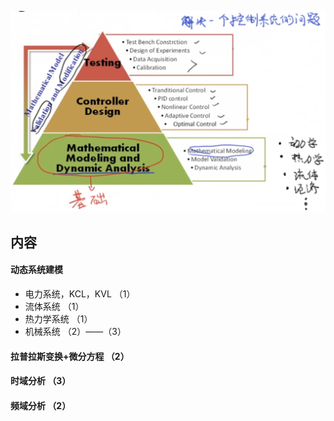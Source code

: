 ![动态系统的建模与分析导学](../../../Photo/动态系统的建模与分析导学.png)
## 内容
#### 动态系统建模
- 电力系统，KCL，KVL （1）
- 流体系统 （1）
- 热力学系统 （1）
- 机械系统 （2）——（3）

#### 拉普拉斯变换+微分方程 （2）

#### 时域分析 （3）

#### 频域分析 （2）
